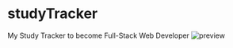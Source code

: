# studyTracker
My Study Tracker to become Full-Stack Web Developer
![preview](https://user-images.githubusercontent.com/77793080/117856648-df1d3980-b259-11eb-9d00-77f28a043cf1.png)


